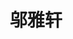 ---
title: "邬雅轩" 
position: "硕士" 
contact: "wuyx@mail.nankai.edu.cn" 
description: "悬吊微低重力模拟系统随动控制" 
photo: "/url_test/student/wuyaxuan/photo.jpg" 
item:
- 吉林大学学士 
- 发表EI会议论文1篇，授权发明专利一项
- 中国国际大学生创新大赛(2024)天津赛区高教主赛道铜奖
- 第十一届“中银杯”青年创青春大赛天津市铜奖
- 南开大学研究生公能二等奖学金
---